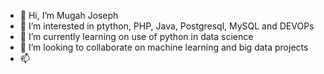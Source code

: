 - 👋 Hi, I’m Mugah Joseph
- 👀 I’m interested in ptython, PHP, Java, Postgresql, MySQL and DEVOPs
- 🌱 I’m currently learning on use of python in data science
- 💞️ I’m looking to collaborate on machine learning and big data projects
- 📫

<!---
MugahJ/MugahJ is a ✨ special ✨ repository because its `README.md` (this file) appears on your GitHub profile.
You can click the Preview link to take a look at your changes.
--->
